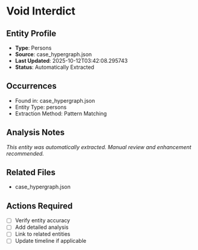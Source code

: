 # Void Interdict

## Entity Profile
- **Type**: Persons
- **Source**: case_hypergraph.json
- **Last Updated**: 2025-10-12T03:42:08.295743
- **Status**: Automatically Extracted

## Occurrences
- Found in: case_hypergraph.json
- Entity Type: persons
- Extraction Method: Pattern Matching

## Analysis Notes
*This entity was automatically extracted. Manual review and enhancement recommended.*

## Related Files
- case_hypergraph.json

## Actions Required
- [ ] Verify entity accuracy
- [ ] Add detailed analysis
- [ ] Link to related entities
- [ ] Update timeline if applicable
